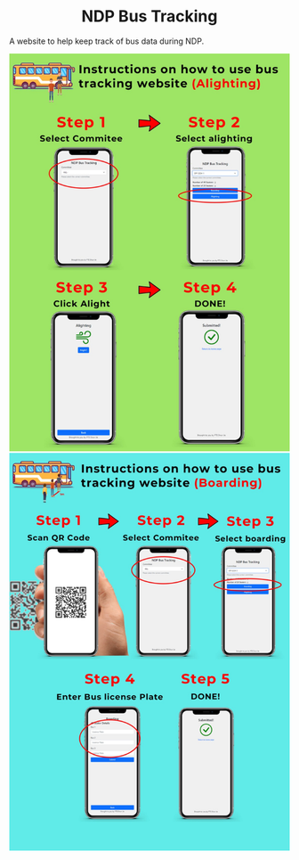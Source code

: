 <h1 align="center">NDP Bus Tracking</h1>
<p>A website to help keep track of bus data during NDP.</p>

<img src="alighting.jfif" />
<img src="boarding.jfif" />
